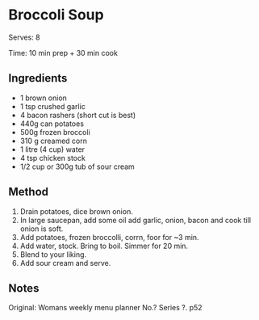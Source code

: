 # Broccoli Soup

Serves: 8

Time: 10 min prep + 30 min cook

## Ingredients

* 1 brown onion
* 1 tsp crushed garlic
* 4 bacon rashers (short cut is best)
* 440g can potatoes
* 500g frozen broccoli
* 310 g creamed corn
* 1 litre (4 cup) water
* 4 tsp chicken stock
* 1/2 cup or 300g tub of sour cream

## Method

1. Drain potatoes, dice brown onion.
2. In large saucepan, add some oil add garlic, onion, bacon and cook till onion is soft.
3. Add potatoes, frozen broccolli, corrn, foor for ~3 min.
4. Add water, stock. Bring to boil. Simmer for 20 min.
5. Blend to your liking.
6. Add sour cream and serve.

## Notes

Original: Womans weekly menu planner No.? Series ?. p52

